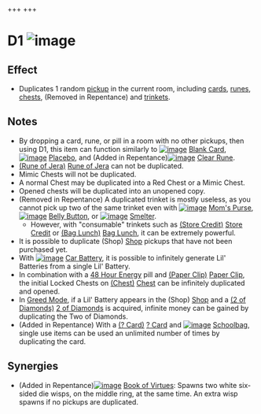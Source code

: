 +++
+++

 # D1 ![image](/image/D1.png) 

Effect
--------


* Duplicates 1 random [pickup](/wiki/Pickup "Pickup") in the current room, including [cards](/wiki/Card "Card"), [runes](/wiki/Rune "Rune"), [chests](/wiki/Chest "Chest"), (Removed in Repentance) and [trinkets](/wiki/Trinket "Trinket").


Notes
-------


* By dropping a card, rune, or pill in a room with no other pickups, then using D1, this item can function similarly to [![image](/image/Blank_Card.png)](/wiki/Blank_Card "Blank Card") [Blank Card](/wiki/Blank_Card "Blank Card"), [![image](/image/Placebo.png)](/wiki/Placebo "Placebo") [Placebo](/wiki/Placebo "Placebo"), and (Added in Repentance)[![image](/image/Clear_Rune.png)](/wiki/Clear_Rune "Clear Rune") [Clear Rune](/wiki/Clear_Rune "Clear Rune").
* [(Rune of Jera)](/wiki/Cards_and_Runes "Rune of Jera") [Rune of Jera](/wiki/Cards_and_Runes "Cards and Runes") can not be duplicated.
* Mimic Chests will not be duplicated.
* A normal Chest may be duplicated into a Red Chest or a Mimic Chest.
* Opened chests will be duplicated into an unopened copy.
* (Removed in Repentance) A duplicated trinket is mostly useless, as you cannot pick up two of the same trinket even with [![image](/image/Mom%27s_Purse.png)](/wiki/Mom%27s_Purse "Mom's Purse") [Mom's Purse](/wiki/Mom%27s_Purse "Mom's Purse"), [![image](/image/Belly_Button.png)](/wiki/Belly_Button "Belly Button") [Belly Button](/wiki/Belly_Button "Belly Button"), or [![image](/image/Smelter.png)](/wiki/Smelter "Smelter") [Smelter](/wiki/Smelter "Smelter").
	+ However, with "consumable" trinkets such as [(Store Credit)](/wiki/Store_Credit "Store Credit") [Store Credit](/wiki/Store_Credit "Store Credit") or [(Bag Lunch)](/wiki/Bag_Lunch "Bag Lunch") [Bag Lunch](/wiki/Bag_Lunch "Bag Lunch"), it can be extremely powerful.
* It is possible to duplicate (Shop) [Shop](/wiki/Shop "Shop") pickups that have not been purchased yet.
* With [![image](/image/Car_Battery.png)](/wiki/Car_Battery "Car Battery") [Car Battery](/wiki/Car_Battery "Car Battery"), it is possible to infinitely generate Lil' Batteries from a single Lil' Battery.
* In combination with a [48 Hour Energy](/wiki/48_Hour_Energy "48 Hour Energy") pill and [(Paper Clip)](/wiki/Paper_Clip "Paper Clip") [Paper Clip](/wiki/Paper_Clip "Paper Clip"), the initial Locked Chests on [(Chest)](/wiki/Chest_(Floor) "Chest") [Chest](/wiki/Chest_(Floor) "Chest (Floor)") can be infinitely duplicated and opened.
* In [Greed Mode](/wiki/Greed_Mode "Greed Mode"), if a Lil' Battery appears in the (Shop) [Shop](/wiki/Shop "Shop") and a [(2 of Diamonds)](/wiki/Cards_and_Runes "2 of Diamonds") [2 of Diamonds](/wiki/Cards_and_Runes "Cards and Runes") is acquired, infinite money can be gained by duplicating the Two of Diamonds.
* (Added in Repentance) With a [(? Card)](/wiki/%3F_Card "? Card") [? Card](/wiki/%3F_Card "? Card") and [![image](/image/Schoolbag.png)](/wiki/Schoolbag "Schoolbag") [Schoolbag](/wiki/Schoolbag "Schoolbag"), single use items can be used an unlimited number of times by duplicating the card.


Synergies
-----------


* (Added in Repentance)[![image](/image/Book_of_Virtues.png)](/wiki/Book_of_Virtues "Book of Virtues") [Book of Virtues](/wiki/Book_of_Virtues "Book of Virtues"): Spawns two white six-sided die wisps, on the middle ring, at the same time. An extra wisp spawns if no pickups are duplicated.


